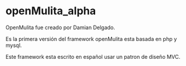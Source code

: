 # openMulita_alpha

OpenMulita fue creado por Damian Delgado.

Es la primera versión del framework openMulita esta basada en php y mysql.

Este framework esta escrito en español usar un patron de diseño MVC. 




